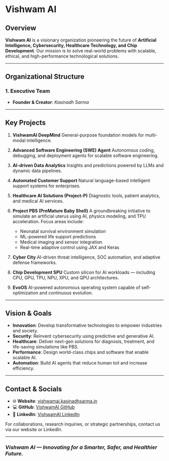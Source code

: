 # **Vishwam AI**

## **Overview**

**Vishwam AI** is a visionary organization pioneering the future of **Artificial Intelligence, Cybersecurity, Healthcare Technology, and Chip Development**. Our mission is to solve real-world problems with scalable, ethical, and high-performance technological solutions.

---

## **Organizational Structure**

### **1. Executive Team**

* **Founder & Creator**: *Kasinadh Sarma*

---

## **Key Projects**

1. **VishwamAI DeepMind**
   General-purpose foundation models for multi-modal intelligence.

2. **Advanced Software Engineering (SWE) Agent**
   Autonomous coding, debugging, and deployment agents for scalable software engineering.

3. **AI-driven Data Analytics**
   Insights and predictions powered by LLMs and dynamic data pipelines.

4. **Automated Customer Support**
   Natural language-based intelligent support systems for enterprises.

5. **Healthcare AI Solutions (Project-P)**
   Diagnostic tools, patient analytics, and medical AI services.

6. **Project PBS (PreMature Baby Shell)**
   A groundbreaking initiative to simulate an artificial uterus using AI, physics modeling, and TPU acceleration.
   Focus areas include:

   * Neonatal survival environment simulation
   * ML-powered life support predictions
   * Medical imaging and sensor integration
   * Real-time adaptive control using JAX and Keras

7. **Cyber City**
   AI-driven threat intelligence, SOC automation, and adaptive defense frameworks.

8. **Chip Development SPU**
   Custom silicon for AI workloads — including CPU, GPU, TPU, NPU, XPU, and QPU architectures.

9. **EvoOS**
   AI-powered autonomous operating system capable of self-optimization and continuous evolution.

---

## **Vision & Goals**

* **Innovation**: Develop transformative technologies to empower industries and society.
* **Security**: Reinvent cybersecurity using predictive and generative AI.
* **Healthcare**: Deliver next-gen solutions for diagnosis, treatment, and life-saving simulations like PBS.
* **Performance**: Design world-class chips and software that enable scalable AI.
* **Automation**: Build AI agents that reduce human toil and increase efficiency.

---

## **Contact & Socials**

* 🌐 **Website**: [vishwamai.kasinadhsarma.in](http://vishwamai.kasinadhsarma.in)
* 💻 **GitHub**: [VishwamAI GitHub](https://github.com/VishwamAI)
* 🔗 **LinkedIn**: [VishwamAI LinkedIn](https://www.linkedin.com/company/vishwamai)

For collaborations, research inquiries, or strategic partnerships, contact us via our website or LinkedIn.

---

### *Vishwam AI — Innovating for a Smarter, Safer, and Healthier Future.*

